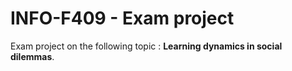 # INFO-F409 - Exam project
Exam project on the following topic : **Learning dynamics in social dilemmas**.
